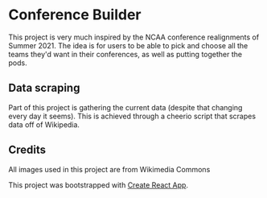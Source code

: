 # Conference Builder

This project is very much inspired by the NCAA conference realignments of Summer 2021. The idea is for users to be able to pick and choose all the teams they'd want in their conferences, as well as putting together the pods.

## Data scraping

Part of this project is gathering the current data (despite that changing every day it seems). This is achieved through a cheerio script that scrapes data off of Wikipedia.

## Credits

All images used in this project are from Wikimedia Commons

This project was bootstrapped with [Create React App](https://github.com/facebook/create-react-app).